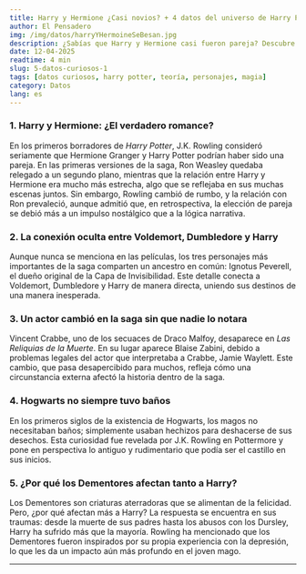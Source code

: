 ```yaml
---
title: Harry y Hermione ¿Casi novios? + 4 datos del universo de Harry Potter
author: El Pensadero
img: /img/datos/harryYHermoineSeBesan.jpg
description: ¿Sabías que Harry y Hermione casi fueron pareja? Descubre 5 datos sorprendentes del mundo mágico que te harán replantear muchas cosas.
date: 12-04-2025
readtime: 4 min
slug: 5-datos-curiosos-1
tags: [datos curiosos, harry potter, teoría, personajes, magia]
category: Datos
lang: es
---
```


### 1. **Harry y Hermione: ¿El verdadero romance?**  
En los primeros borradores de *Harry Potter*, J.K. Rowling consideró seriamente que Hermione Granger y Harry Potter podrían haber sido una pareja. En las primeras versiones de la saga, Ron Weasley quedaba relegado a un segundo plano, mientras que la relación entre Harry y Hermione era mucho más estrecha, algo que se reflejaba en sus muchas escenas juntos. Sin embargo, Rowling cambió de rumbo, y la relación con Ron prevaleció, aunque admitió que, en retrospectiva, la elección de pareja se debió más a un impulso nostálgico que a la lógica narrativa.

### 2. **La conexión oculta entre Voldemort, Dumbledore y Harry**  
Aunque nunca se menciona en las películas, los tres personajes más importantes de la saga comparten un ancestro en común: Ignotus Peverell, el dueño original de la Capa de Invisibilidad. Este detalle conecta a Voldemort, Dumbledore y Harry de manera directa, uniendo sus destinos de una manera inesperada.

### 3. **Un actor cambió en la saga sin que nadie lo notara**  
Vincent Crabbe, uno de los secuaces de Draco Malfoy, desaparece en *Las Reliquias de la Muerte*. En su lugar aparece Blaise Zabini, debido a problemas legales del actor que interpretaba a Crabbe, Jamie Waylett. Este cambio, que pasa desapercibido para muchos, refleja cómo una circunstancia externa afectó la historia dentro de la saga.

### 4. **Hogwarts no siempre tuvo baños**  
En los primeros siglos de la existencia de Hogwarts, los magos no necesitaban baños; simplemente usaban hechizos para deshacerse de sus desechos. Esta curiosidad fue revelada por J.K. Rowling en Pottermore y pone en perspectiva lo antiguo y rudimentario que podía ser el castillo en sus inicios.

### 5. **¿Por qué los Dementores afectan tanto a Harry?**  
Los Dementores son criaturas aterradoras que se alimentan de la felicidad. Pero, ¿por qué afectan más a Harry? La respuesta se encuentra en sus traumas: desde la muerte de sus padres hasta los abusos con los Dursley, Harry ha sufrido más que la mayoría. Rowling ha mencionado que los Dementores fueron inspirados por su propia experiencia con la depresión, lo que les da un impacto aún más profundo en el joven mago.

---

